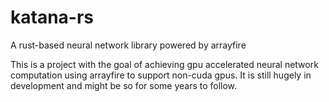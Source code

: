 # katana-rs
A rust-based neural network library powered by arrayfire

This is a project with the goal of achieving gpu accelerated neural network computation using arrayfire to support non-cuda gpus. 
It is still hugely in development and might be so for some years to follow.
